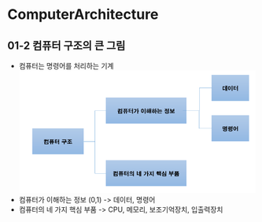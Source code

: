 # ComputerArchitecture

## 01-2 컴퓨터 구조의 큰 그림
  - 컴퓨터는 명령어를 처리하는 기계
  ![컴퓨터구조](./png/01_2_컴퓨터구조.png)
  - 컴퓨터가 이해하는 정보 (0,1) -> 데이터, 명령어
  - 컴퓨터의 네 가지 핵심 부품 -> CPU, 메모리, 보조기억장치, 입출력장치
    
  

